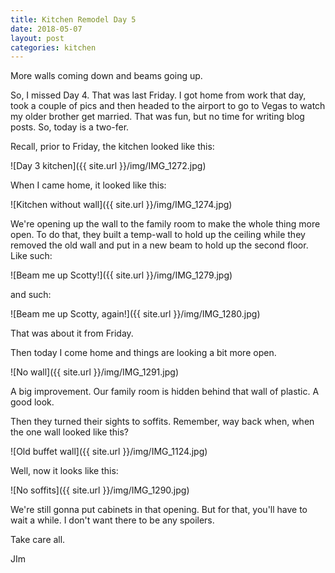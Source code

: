 ```yaml
---
title: Kitchen Remodel Day 5
date: 2018-05-07
layout: post
categories: kitchen
---
```

More walls coming down and beams going up. 

So, I missed Day 4. That was last Friday. I got home from work that day, took a couple of pics and then headed to the airport to go to Vegas to watch my older brother get married. That was fun, but no time for writing blog posts. So, today is a two-fer. 

Recall, prior to Friday, the kitchen looked like this:

![Day 3 kitchen]({{ site.url }}/img/IMG_1272.jpg)

When I came home, it looked like this: 

![Kitchen without wall]({{ site.url }}/img/IMG_1274.jpg)

We're opening up the wall to the family room to make the whole thing more open. To do that, they built a temp-wall to hold up the ceiling while they removed the old wall and put in a new beam to hold up the second floor. Like such: 

![Beam me up Scotty!]({{ site.url }}/img/IMG_1279.jpg)

and such:

![Beam me up Scotty, again!]({{ site.url }}/img/IMG_1280.jpg)

That was about it from Friday. 

Then today I come home and things are looking a bit more open. 

![No wall]({{ site.url }}/img/IMG_1291.jpg)

A big improvement. Our family room is hidden behind that wall of plastic. A good look. 

Then they turned their sights to soffits. Remember, way back when, when the one wall looked like this? 

![Old buffet wall]({{ site.url }}/img/IMG_1124.jpg)

Well, now it looks like this:

![No soffits]({{ site.url }}/img/IMG_1290.jpg)

We're still gonna put cabinets in that opening. But for that, you'll have to wait a while. I don't want there to be any spoilers. 

Take care all. 

JIm

